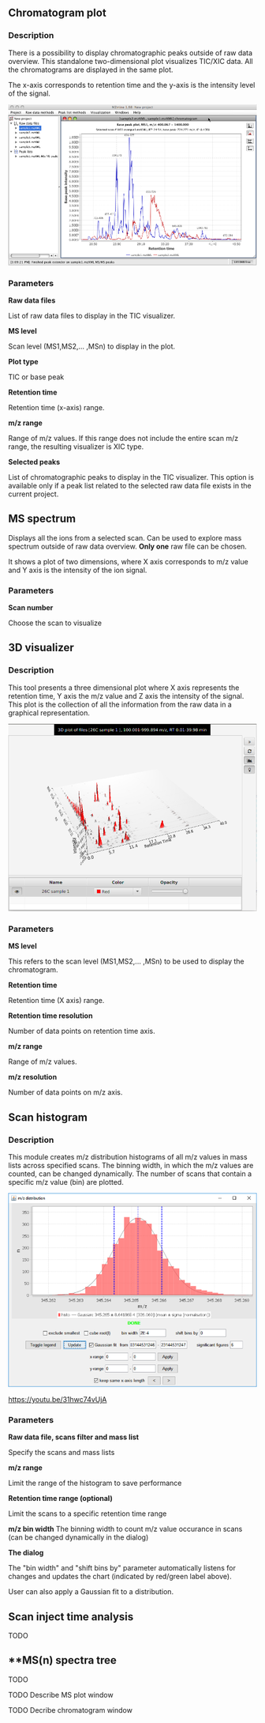 ## **Chromatogram plot**

### **Description**

There is a possibility to display chromatographic peaks outside of raw data overview. This standalone two-dimensional plot visualizes TIC/XIC data. All the chromatograms are displayed in the same plot.

The x-axis corresponds to retention time and the y-axis is the intensity level of the signal.

![Chromatogram example](TIC_double_plot.png)
### **Parameters**

**Raw data files**

List of raw data files to display in the TIC visualizer.

**MS level**

Scan level (MS1,MS2,... ,MSn) to display in the plot.

**Plot type**

TIC or base peak

**Retention time**

Retention time (x-axis) range.

**m/z range**

Range of m/z values. If this range does not include the entire scan m/z range, the resulting visualizer is XIC type.

**Selected peaks**

List of chromatographic peaks to display in the TIC visualizer. This option is available only if a peak list related to the selected raw data file exists in the current project.

## **MS spectrum**

Displays all the ions from a selected scan. Can be used to explore mass spectrum outside of raw data overview.
**Only one** raw file can be chosen.

It shows a plot of two dimensions, where X axis corresponds to m/z value and Y axis is the intensity of the ion signal.

### **Parameters**

**Scan number**

Choose the scan to visualize

## **3D visualizer**

### **Description**

This tool presents a three dimensional plot where X axis represents the retention time, Y axis the m/z value and Z axis the intensity of the signal. This plot is the collection of all the information from the raw data in a graphical representation.

![3D plot example](Fx3D_all_peaks.png)

### **Parameters**

**MS level**

This refers to the scan level (MS1,MS2,... ,MSn) to be used to display the chromatogram.

**Retention time**

Retention time (X axis) range.

**Retention time resolution**

Number of data points on retention time axis.

**m/z range**

Range of m/z values.

**m/z resolution**

Number of data points on m/z axis.

## **Scan histogram**

### **Description**

This module creates m/z distribution histograms of all m/z values in mass lists across specified scans. The binning width, in which the m/z values are counted, can be changed dynamically. The number of scans that contain a specific m/z value (bin) are plotted.

![Scan histogram dialog](scan-histogram-dialog.PNG)

<https://youtu.be/31hwc74vUjA>

### **Parameters**

**Raw data file, scans filter and mass list**

Specify the scans and mass lists

**m/z range**

Limit the range of the histogram to save performance

**Retention time range (optional)**

Limit the scans to a specific retention time range

**m/z bin width**
The binning width to count m/z value occurance in scans (can be changed dynamically in the dialog)

**The dialog**

The "bin width" and "shift bins by" parameter automatically listens for changes and updates the chart (indicated by red/green label above). 

User can also apply a Gaussian fit to a distribution.

## **Scan inject time analysis**

TODO

## **MS(n) spectra tree

TODO

TODO Describe MS plot window

TODO Decribe chromatogram window
